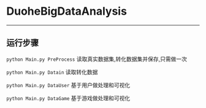 # DuoheBigDataAnalysis

---

## 运行步骤

`python Main.py PreProcess` 读取真实数据集,转化数据集并保存,只需做一次

`python Main.py Datain` 读取转化数据

`python Main.py DataUser` 基于用户做处理和可视化

`python Main.py DataGame` 基于游戏做处理和可视化
